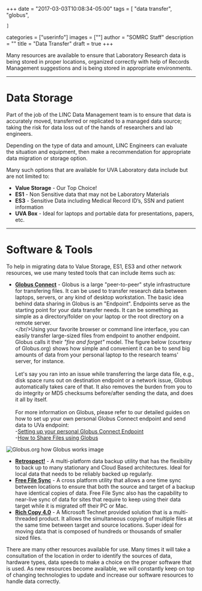 +++
date = "2017-03-03T10:08:34-05:00"
tags = [
	"data transfer",
	"globus",

	]
categories = ["userinfo"]
images = [""]
author = "SOMRC Staff"
description = ""
title = "Data Transfer"
draft = true
+++

<p class="lead">Many resources are available to ensure that Laboratory Research data is being stored in proper locations, organized correctly with help of Records Management suggestions and is being stored in appropriate environments.</p>

- - -

#  Data Storage

Part of the job of the LINC Data Management team is to ensure that data is accurately moved, transferred or replicated to a managed data source; taking the risk for data loss out of the hands of researchers and lab engineers.

Depending on the type of data and amount, LINC Engineers can evaluate the situation and equipment, then make a recommendation for appropriate data migration or storage option.

Many such options that are available for UVA Laboratory data include but are not limited to:

* **Value Storage** - Our Top Choice!
* **ES1** - Non Sensitive data that may not be Laboratory Materials
* **ES3** -  Sensitive Data including Medical Record ID’s, SSN and patient information
* **UVA Box** - Ideal for laptops and portable data for presentations, papers, etc.


- - -

# Software & Tools

To help in migrating data to Value Storage, ES1, ES3 and other network resources, we use many tested tools that can include items such as:


* [**Globus Connect**](https://www.globus.org) - Globus is a large "peer-to-peer" style infrastructure for transfering files. It can be used to transfer research data between laptops, servers, or any kind of desktop workstation. The basic idea behind data sharing in Globus is an "Endpoint". Endpoints serve as the starting point for your data transfer needs. It can be something as simple as a directory/folder on your laptop or the root directory on a remote server. <br/></br/>Using your favorite browser or command line interface, you can easily transfer large-sized files from endpoint to another endpoint. Globus calls it their *"fire and forget"* model. The figure below (courtesy of Globus.org) shows how simple and convenient it can be to send big amounts of data from your personal laptop to the research teams' server, for instance. <br/><br/>Let's say you ran into an issue while transferring the large data file, e.g., disk space runs out on destination endpoint or a network issue, Globus automatically takes care of that. It also removes the burden from you to do integrity or MD5 checksums before/after sending the data, and does it all by itself. <br/><br/> For more information on Globus, please refer to our detailed guides on how to set up your own personal Globus Connect endpoint and send data to UVa endpoint: <br/>-[Setting up your personal Globus Connect Endpoint](https://discuss.rc.virginia.edu/t/globus-connect-data-transfer-introduction/345)<br/>-[How to Share Files using Globus](https://discuss.rc.virginia.edu/t/globus-connect-how-to-share-files/579)


<img src="/images/how-globus-works.png" alt="Globus.org how Globus works image">


* [**Retrospect!**](https://www.retrospect.com) - A multi-platform data backup utility that has the flexibility to back up to many stationary and Cloud Based architectures.  Ideal for local data that needs to be reliably backed up regularly.
* [**Free File Sync**](https://www.freefilesync.org) - A cross platform utility that allows a one time sync between locations to ensure that both the source and target of a backup have identical copies of data.  Free File Sync also has the capability to near-live sync of data for sites that require to keep using their data target while it is migrated off their PC or Mac.
* [**Rich Copy 4.0**](https://technet.microsoft.com/en-us/library/2009.04.utilityspotlight.aspx) - A Microsoft Technet provided solution that is a multi-threaded product.  It allows the simultaneous copying of multiple files at the same time between target and source locations.  Super ideal for moving data that is composed of hundreds or thousands of smaller sized files.

There are many other resources available for use.  Many times it will take a consultation of the location in order to identify the sources of data, hardware types, data speeds to make a choice on the proper software that is used.  As new resources become available, we will constantly keep on top of changing technologies to update and increase our software resources to handle data correctly.

